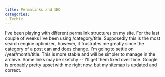 ```yaml
---
title: Permalinks and SEO
categories:
- Techie
---
```


I've been playing with different permalink structures on my site. For the last couple of weeks I've been using /category/title. Supposedly this is the most search engine optimized, however, it frustrates me greatly since the category of a post can and does change.
I'm going to settle on /year/month/title. This is more stable and will be simpler to manage in the archive. Some links may be sketchy -- I'll get them fixed over time. Google is probably pretty upset with me right now, but my [sitemap](/sitemap.xml) is updated and correct.
